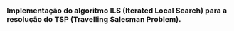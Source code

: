 ### Implementação do algoritmo ILS (Iterated Local Search) para a resolução do TSP (Travelling Salesman Problem).
